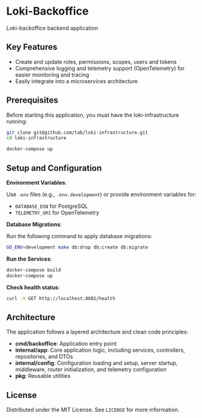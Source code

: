# Loki-Backoffice

Loki-backoffice backend application

## Key Features

- Create and update roles, permissions, scopes, users and tokens
- Comprehensive logging and telemetry support (OpenTelemetry) for easier monitoring and tracing
- Easily integrate into a microservices architecture

## Prerequisites

Before starting this application, you must have the loki-infrastructure running:

```sh
git clone git@github.com/tab/loki-infrastructure.git
cd loki-infrastructure
```

```sh
docker-compose up
```

## Setup and Configuration

**Environment Variables**:

Use `.env` files (e.g., `.env.development`) or provide environment variables for:

- `DATABASE_DSN` for PostgreSQL
- `TELEMETRY_URI` for OpenTelemetry

**Database Migrations**:

Run the following command to apply database migrations:

```sh
GO_ENV=development make db:drop db:create db:migrate
```

**Run the Services**:

```sh
docker-compose build
docker-compose up
```

**Check health status**:

```sh
curl -X GET http://localhost:8081/health
```

## Architecture

The application follows a layered architecture and clean code principles:

- **cmd/backoffice**: Application entry point
- **internal/app**: Core application logic, including services, controllers, repositories, and DTOs
- **internal/config**: Configuration loading and setup, server startup, middleware, router initialization, and telemetry configuration
- **pkg**: Reusable utilities

## License

Distributed under the MIT License. See `LICENSE` for more information.
